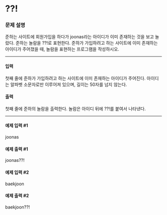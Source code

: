 # ??!

### 문제 설명

준하는 사이트에 회원가입을 하다가 joonas라는 아이디가 이미 존재하는 것을 보고 놀랐다. 준하는 놀람을 ??!로 표현한다. 준하가 가입하려고 하는 사이트에 이미 존재하는 아이디가 주어졌을 때, 놀람을 표현하는 프로그램을 작성하시오.

<hr>

<h4>입력</h4>

첫째 줄에 준하가 가입하려고 하는 사이트에 이미 존재하는 아이디가 주어진다. 아이디는 알파벳 소문자로만 이루어져 있으며, 길이는 50자를 넘지 않는다.

<h4>출력</h4>

첫째 줄에 준하의 놀람을 출력한다. 놀람은 아이디 뒤에 ??!를 붙여서 나타낸다.

<hr>

<h4>예제 입력 #1</h4>
joonas
<h4>예제 출력 #1</h4>
joonas??!

<h4>예제 입력 #2</h4>
baekjoon
<h4>예제 출력 #2</h4>
baekjoon??!
